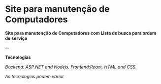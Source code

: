# Site para manutenção de Computadores

**Site para manutenção de Computadores com Lista de busca para ordem de serviço**

--

**Tecnologias**

*Backend: ASP.NET and Nodejs. Frontend:React, HTML and CSS.*

*As tecnologias podem variar*
